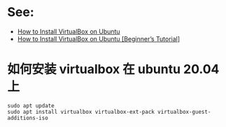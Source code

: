 # See:
- [How to Install VirtualBox on Ubuntu](https://phoenixnap.com/kb/install-virtualbox-on-ubuntu)
- [How to Install VirtualBox on Ubuntu [Beginner’s Tutorial]](https://itsfoss.com/install-virtualbox-ubuntu/)

# 如何安装 virtualbox 在 ubuntu 20.04 上

```
sudo apt update
sudo apt install virtualbox virtualbox-ext-pack virtualbox-guest-additions-iso
```

